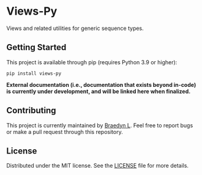 # Views-Py

Views and related utilities for generic sequence types.

## Getting Started

This project is available through pip (requires Python 3.9 or higher):

```
pip install views-py
```

**External documentation (i.e., documentation that exists beyond in-code) is currently under development, and will be linked here when finalized.**

## Contributing

This project is currently maintained by [Braedyn L](https://github.com/braedynl). Feel free to report bugs or make a pull request through this repository.

## License

Distributed under the MIT license. See the [LICENSE](LICENSE) file for more details.
